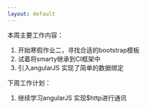```yaml
---
layout: default
---
```


本周主要工作内容：

1. 开始寒假作业二，寻找合适的bootstrap模板
2. 试着将smarty继承到CI框架中
3. 引入angularJS 实现了简单的数据绑定

下周工作计划：

1. 继续学习angularJS  实现$http进行通讯

